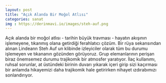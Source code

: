 ```yaml
---
layout: post
title: "Açık Alanda Bir Moğol Atlısı"
categories: sanat
img : https://derinmavi.io/images/steh-auf.png
---
```


Açık alanda bir moğol atlısı - tarihin büyük travması - hayatın akışının işlemeyene, tıkanmış olana getirdiği ferahlatıcı çözüm. 
Bir rüya sekansından alınan Lindeann Steh Auf un klibinde izleyiciler olarak tüm bu durumu işlemeyen ve tıkananın gözünden görüyoruz. 
Grup elemanlarının perişan biraz önemsemez durumu trajikomik bir atmosfer yaratıyor. 
İlaç kullanımı, ruhsal sorunlar, at üstündeki birinin duvarı yıkarak içeri girip sizi kaçırması bir anlamda hikayemizi daha trajikomik hale getirirken nihayet ızdırabımızı sonlandırıyor.
